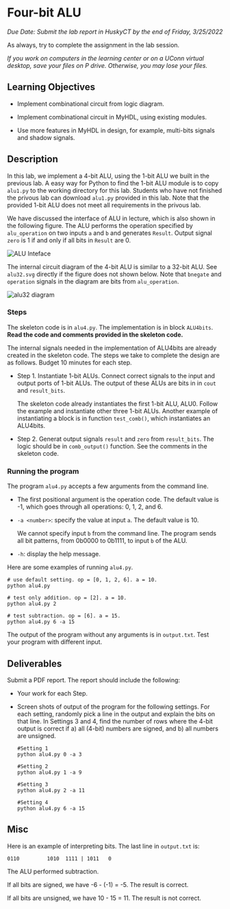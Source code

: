 # Four-bit ALU

*Due Date: Submit the lab report in HuskyCT by the end of Friday, 3/25/2022*

As always, try to complete the assignment in the lab session.

*If you work on computers in the learning center or on a UConn virtual desktop, 
save your files on P drive. Otherwise, you may lose your files.*

## Learning Objectives

*   Implement combinational circuit from logic diagram.

*   Implement combinational circuit in MyHDL, using existing modules.

*   Use more features in MyHDL in design, for example, multi-bits signals and
    shadow signals.


## Description

In this lab, we implement a 4-bit ALU, using the 1-bit ALU we built in the
previous lab. A easy way for Python to find the 1-bit ALU module is to copy
`alu1.py` to the working directory for this lab. Students who have not finished
the privous lab can download `alu1.py` provided in this lab. Note that the
provided 1-bit ALU does not meet all requirements in the privous lab.

We have discussed the interface of ALU in lecture, which is also shown in the
following figure. The ALU performs the operation specified by `alu_operation`
on two inputs `a` and `b` and generates `Result`. Output signal `zero` is 1 if
and only if all bits in `Result` are 0.

![ALU Inteface](./alu_interface.png)

The internal circuit diagram of the 4-bit ALU is similar to a 32-bit ALU. See
`alu32.svg` directly if the figure does not shown below. Note that `bnegate`
and `operation` signals in the diagram are bits from `alu_operation`.

![alu32 diagram](./alu32.svg)

### Steps

The skeleton code is in `alu4.py`.  The implementation is in block `ALU4bits`.
**Read the code and comments provided in the skeleton code.**

The internal signals needed in the implementation of ALU4bits are already
created in the skeleton code. The steps we take to complete the design are as
follows. Budget 10 minutes for each step.
 
*   Step 1. Instantiate 1-bit ALUs. Connect correct signals to the input and
    output ports of 1-bit ALUs. The output of these ALUs are bits in in `cout`
    and `result_bits`.

    The skeleton code already instantiates the first 1-bit ALU, ALU0. Follow
    the example and instantiate other three 1-bit ALUs.  Another example of
    instantiating a block is in function `test_comb()`, which instantiates an
    ALU4bits. 

*   Step 2. Generat output signals `result` and `zero` from `result_bits`. The
    logic should be in `comb_output()` function. See the comments in the
    skeleton code.

### Running the program 

The program `alu4.py` accepts a few arguments from the command line. 

*   The first positional argument is the operation code. The default value is
    -1, which goes through all operations: 0, 1, 2, and 6.

*   `-a <number>`: specify the value at input `a`. The default value is 10. 

    We cannot specify input `b` from the command line. The program sends all
    bit patterns, from 0b0000 to 0b1111, to input `b` of the ALU. 

*   `-h`: display the help message.

Here are some examples of running `alu4.py`.

    # use default setting. op = [0, 1, 2, 6]. a = 10. 
    python alu4.py

    # test only addition. op = [2]. a = 10.
    python alu4.py 2 

    # test subtraction. op = [6]. a = 15.
    python alu4.py 6 -a 15 

The output of the program without any arguments is in `output.txt`. Test your
program with different input.

## Deliverables

Submit a PDF report. The report should include the following:

*   Your work for each Step.

*   Screen shots of output of the program for the following settings. For each
    setting, randomly pick a line in the output and explain the bits on that
    line. In Settings 3 and 4, find the number of rows where the 4-bit output
    is correct if a) all (4-bit) numbers are signed, and b) all numbers are
    unsigned. 

        #Setting 1 
        python alu4.py 0 -a 3

        #Setting 2
        python alu4.py 1 -a 9 

        #Setting 3 
        python alu4.py 2 -a 11

        #Setting 4
        python alu4.py 6 -a 15

## Misc

Here is an example of interpreting bits. The last line in `output.txt` is:

    0110         1010  1111 | 1011   0

The ALU performed subtraction. 

If all bits are signed, we have -6 - (-1) = -5. The result is correct.

If all bits are unsigned, we have 10 - 15 = 11. The result is not correct. 
